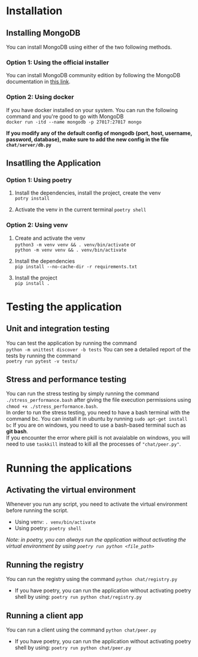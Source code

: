 # Installation
## Installing MongoDB
You can install MongoDB using either of the two following methods.
### Option 1: Using the official installer
You can install MongoDB community edition by following the MongoDB documentation in [this link](https://www.mongodb.com/docs/manual/administration/install-community/).

### Option 2: Using docker
If you have docker installed on your system. You can run the following command and you're good to go with MongoDB  
`docker run -itd --name mongodb -p 27017:27017 mongo`

**If you modify any of the default config of mongodb (port, host, username, password, database), make sure to add the new config in the file `chat/server/db.py`**
## Insatlling the Application
### Option 1: Using poetry
1. Install the dependencies, install the project, create the venv  
`potry install`  

2. Activate the venv in the current terminal 
`poetry shell`

### Option 2: Using venv
1. Create and activate the venv  
`python3 -m venv venv && . venv/bin/activate` or  
   `python -m venv venv && . venv/bin/activate`  

2. Install the dependencies  
`pip install --no-cache-dir -r requirements.txt`  

3. Install the project  
`pip install .`

# Testing the application
## Unit and integration testing
You can test the application by running the command  
`python -m unittest discover -b tests`
You can see a detailed report of the tests by running the command  
`poetry run pytest -v tests/`
## Stress and performance testing
You can run the stress testing by simply running the command `./stress_performance.bash` after giving the file execution permissions using `chmod +x ./stress_performance.bash`.  
In order to run the stress testing, you need to have a bash terminal with the command bc.
You can install it in ubuntu by running `sudo apt-get install bc`
If you are on windows, you need to use a bash-based terminal such as **git bash**.  
If you encounter the error where pkill is not avaialable on windows, you will need to use `taskkill` instead to kill all the processes of `"chat/peer.py"`.

# Running the applications
## Activating the virtual environment
Whenever you run any script, you need to activate the virtual environment before running the script.  

- Using venv: `. venv/bin/activate`
- Using poetry: `poetry shell`  

*Note: in poetry, you can always run the application without activating the virtual environment by using `poetry run python <file_path>`*

## Running the registry
You can run the registry using the command `python chat/registry.py`
- If you have poetry, you can run the application without activating poetry shell by using:
   `poetry run python chat/registry.py`
## Running a client app
You can run a client using the command `python chat/peer.py`
- If you have poetry, you can run the application without activating poetry shell by using:
   `poetry run python chat/peer.py`
